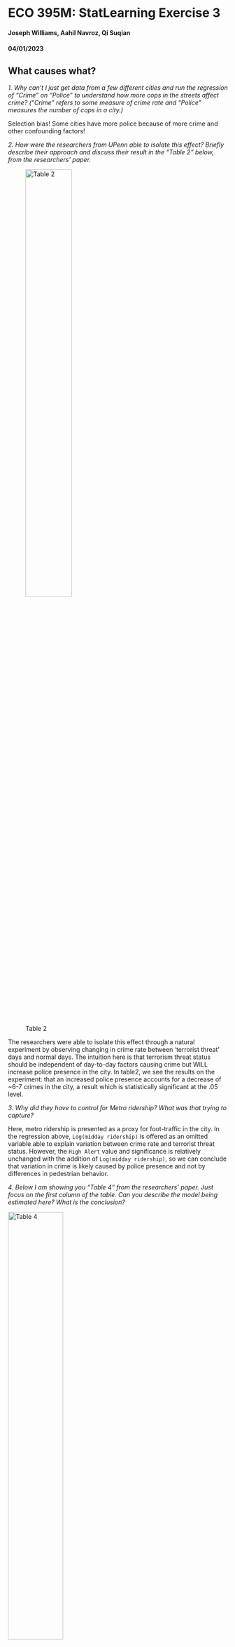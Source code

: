 # ECO 395M: StatLearning Exercise 3
#### Joseph Williams, Aahil Navroz, Qi Suqian
#### 04/01/2023


## What causes what?

*1. Why can’t I just get data from a few different cities and run the
regression of “Crime” on “Police” to understand how more cops in the
streets affect crime? (“Crime” refers to some measure of crime rate and
“Police” measures the number of cops in a city.)*

Selection bias! Some cities have more police because of more crime and
other confounding factors!

*2. How were the researchers from UPenn able to isolate this effect?
Briefly describe their approach and discuss their result in the “Table
2” below, from the researchers’ paper.*

<figure>
<img src="figures/ex3table2.png" style="width:50.0%" alt="Table 2" />
<figcaption aria-hidden="true">Table 2</figcaption>
</figure>

The researchers were able to isolate this effect through a natural
experiment by observing changing in crime rate between ‘terrorist
threat’ days and normal days. The intuition here is that terrorism
threat status should be independent of day-to-day factors causing crime
but WILL increase police presence in the city. In table2, we see the
results on the experiment: that an increased police presence accounts
for a decrease of ~6-7 crimes in the city, a result which is
statistically significant at the .05 level.

*3. Why did they have to control for Metro ridership? What was that
trying to capture?*

Here, metro ridership is presented as a proxy for foot-traffic in the
city. In the regression above, `Log(midday ridership)` is offered as an
omitted variable able to explain variation between crime rate and
terrorist threat status. However, the `High Alert` value and
significance is relatively unchanged with the addition of
`Log(midday ridership)`, so we can conclude that variation in crime is
likely caused by police presence and not by differences in pedestrian
behavior.

*4. Below I am showing you “Table 4” from the researchers’ paper. Just
focus on the first column of the table. Can you describe the model being
estimated here? What is the conclusion?*

<img src="figures/ex3table4.png" style="width:50.0%" alt="Table 4" />

Here, the authors partition their data to distinguish between district 1
and all other districts. District 1 is a district of high government
importance, and non-patrolling officers from across the city are
directed here during periods of high alert. Our conclusion from the
regression is that the majority of decline in crime during high alert
periods is located in district 1, and that decreases in other parts of
the city are not statistically significant. This aligns with the
findings of the paper, since increase of police presence will be
dedicated towards district 1, we expect this is where decrease of crime
should occur IF more police -&gt; less crime.

## Tree modeling: dengue cases

*Your task is to use *CART*, *random forests*, and *gradient-boosted
trees* to predict dengue cases (or log dengue cases – your choice, just
explain) based on the features available in the data set. As we usually
do, hold out some of the data as a testing set to quantify the
performance of these models. (That is, any cross validation should be
done *only* on the training data, with the testing data held as a final
check to compare your best CART model vs. your best random forest model
vs. your best boosted tree model.) Then, for whichever model has the
better performance on the testing data, make three partial dependence
plots:*


We first impute the data with KNN method and scale all variables except
the dependent one.

Now we train the CART model with the training data and select the best
parameters. Since the sample size is not big, we choose the default
minsplit and use cv to choose the best cp.

![](excersises03_files/figure-markdown_strict/unnamed-chunk-3-1.png)

From the plot, we choose cp to be 0.011 according to minimium criterion.
Then we move to the random forest model. We choose the number of
bootstrapped sample to be 2000 to avoid selection for n.trees. number of
features is chosen using OOB method.

![](excersises03_files/figure-markdown_strict/unnamed-chunk-4-1.png)

From the plot, we choose mtry to be 5 according to the minimum
criterion.

Next, we consider the Gradient Boosting Decision Tree model (GBDT). Once
again, we choose a large number of trees to avoid selection for n.trees.
In addition to the standard choice of gaussian distribution, we choose a
poisson distribution for y since the outcome total\_cases is a sum of
count. Next we choose the interaction.depth and shrinkage by CV. We
choose the default value for n.minobsinnode as 10 due to the small
sample size, and because we don’t want each tree to go too deep which
may lead to overfitting. (Here, the selection may take a long time. You
can can just run the last two command)

From our tuning result, for gaussian model, depth is 7 and shrinkage
rate is 0.01; for poisson model, depth is 8 and shrinkage rate is 0.005.
Then we use the test data to measure the performance for all these four
models by RMSE.

![](excersises03_files/figure-markdown_strict/unnamed-chunk-6-1.png) 

The plot shows our GBDT Normal model has the lowest RMSE. We finish by
making 3 partial dependence plots for the model: specific\_humidity,
precipitation\_amt and tdtr\_k.

![](excersises03_files/figure-markdown_strict/unnamed-chunk-7-1.png)

![](excersises03_files/figure-markdown_strict/unnamed-chunk-7-2.png)

![](excersises03_files/figure-markdown_strict/unnamed-chunk-7-3.png)



## Predictive model building: green certification

*Your goal is to build the best predictive model possible for *revenue
per square foot per calendar year*, and to use this model to quantify
the average change in rental income per square foot (whether in absolute
or percentage terms) associated with green certification, holding other
features of the building constant. (This might entail, for example, a
partial dependence plot, depending on what model you work with here.)
Note that revenue per square foot per year is the product of two terms:
`rent` and `leasing_rate`! This reflects the fact that, for example,
high-rent buildings with low occupancy may not actually bring in as much
revenue as lower-rent buildings with higher occupancy.*

First, we build all of standard models with limited feature engineering
and see which one does best out of the box! The feature engineering we
did perform is excluding non-predictive columns as well as rent and
lease rate to remove redundancy. We also remove any missing values and
scale all features. The models constructed are: - linear regression -
stepwise - lasso - KNN - descision tree - random forest - GBM - XGBoost

We compare these models by creating an 80% train/test split and forming
predictions on the ‘test’ data set using above models trained using the
‘train’ data set. For KNN and Lasso, we used CV to estimate optimal
k/lambda. We then calculate RSME for each model:

<figure>
<img src="figures/Initial_model_comparison.png" alt="Table 4" />
<figcaption aria-hidden="true">Table 4</figcaption>
</figure>

We see that, unsurprisingly, gbm, random forest and xgboost do the best
out of box. We now turn to tuning those models to determine which is
best. We use intuition and cross validation to tune each tree model. For
xgboost, we increase to `max_depth = 8` to make the the model more
complex and increase number of trees to `nrounds = 10000` to improve
performance. Our final model is xgboost.

![](excersises03_files/figure-markdown_strict/unnamed-chunk-9-1.png)

    ## xgboost rsme: 813.0357

In order to answer our principal question of whether or not a ‘green
rating’ has a significant effect on building revenue we calculate a
partial dependence plot for `green_rating` vs predicted revenue/sqft/yr 
using the pdp package. Note that since we scaled the
features earlier, the green rating goes from -0.3083384 to 3.2427753
instead of 0 to 1. Buildings with green certification (a green rating of
1, which scaled to approximately 3.243) are predicted to generate more
revenue per square foot than non-green certified buildings (a green
rating of 0, which scaled to approximately -0.308).

![](excersises03_files/figure-markdown_strict/unnamed-chunk-10-1.png)

As shown, the categorical shift from `green_rating == 0` to `green_rating
== 1` corresponds to roughly $100 of predicted revenue per sqft, all else
held constant. Lets compare to the actual difference in revenue/sqft/yr,
where other characteristics are not held constant.

![](excersises03_files/figure-markdown_strict/unnamed-chunk-11-1.png)

Indeed, here we can see on the same scale of axis that green buildings
are much more profitable when we do not take underlying characteristics
into consideration. This is doubtless due to the fact that buildings
with `green_ratings == 1` are more likely to be nicer overall! Our chosen
model, however, is able to parse out a far more accurate revenue
increase of LEED or EnergyStar certifications as $100 revenue/sqft/yr.


## Predictive model building: California housing

*Your task is to build the best predictive model you can for
`medianHouseValue`, using the other available features. Write a short
report detailing your methods. Make sure your report includes an
estimate for the overall out-of-sample accuracy of your proposed model.
Also include three figures: - a plot of the original data, a plot of your 
model’s predictions, and a plot of your model’s errors/residuals.*


We first scale all data except the dependent variable and split the
sample into train set and test set. Similar to last problem, we tried 6
models to predict the value for the median house value: a baseline
linear model, lasso model with 2nd order interaction terms, Random
Forest model, GBDT model and XGBoost model. We first run the linear
models.

Then we look at Random forest model. We use 1000 trees and choose mtry
as default.

Next, we explore the 2 boosted tree models: GBDT and XGBoost. Starting
with GBDT, we use CV to select the best interaction depth and shrinkage
rate. We set the n.trees as 1000 since we think it’s sufficient large
and we set the distribution as gaussian. Since the sample size is small,
we set the n.minobsinnode to be 10.

Moving onto the XGBoost model, we choose the 3 best
parameters using cross validation: max\_depth, subsample and eta. 
After the cv selection, we run a loop through common parameter options 
to determine ‘best parameters’: max_depth = 6 and nrounds = 10000.

Finally, we compare the out-of-sample performance for all 5 models. The
plot shows our XGBoost model have the lowest RMSE.  Therefore, we use
that model for prediction and to compile requested figures, below!

![](excersises03_files/figure-markdown_strict/unnamed-chunk-18-1.png)

![](excersises03_files/figure-markdown_strict/unnamed-chunk-20-1.png)![](excersises03_files/figure-markdown_strict/unnamed-chunk-20-2.png)![](excersises03_files/figure-markdown_strict/unnamed-chunk-20-3.png)

Our model does very well!  We are able to predict both the low housing prices of the interior and the high housing prices of the coastal region with very few outliers.
